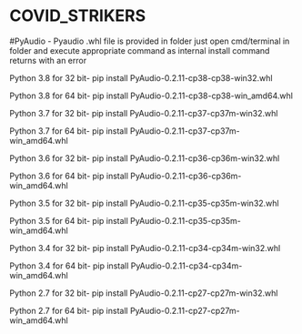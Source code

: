 # COVID_STRIKERS
#PyAudio - Pyaudio .whl file is provided in folder just open cmd/terminal in folder and execute appropriate command as internal install command returns with an error

Python 3.8 for 32 bit- pip install PyAudio-0.2.11-cp38-cp38-win32.whl

Python 3.8 for 64 bit- pip install PyAudio-0.2.11-cp38-cp38-win_amd64.whl

Python 3.7 for 32 bit- pip install PyAudio-0.2.11-cp37-cp37m-win32.whl

Python 3.7 for 64 bit- pip install PyAudio-0.2.11-cp37-cp37m-win_amd64.whl

Python 3.6 for 32 bit- pip install PyAudio-0.2.11-cp36-cp36m-win32.whl

Python 3.6 for 64 bit- pip install PyAudio-0.2.11-cp36-cp36m-win_amd64.whl

Python 3.5 for 32 bit- pip install PyAudio-0.2.11-cp35-cp35m-win32.whl

Python 3.5 for 64 bit- pip install PyAudio-0.2.11-cp35-cp35m-win_amd64.whl

Python 3.4 for 32 bit- pip install PyAudio-0.2.11-cp34-cp34m-win32.whl

Python 3.4 for 64 bit- pip install PyAudio-0.2.11-cp34-cp34m-win_amd64.whl

Python 2.7 for 32 bit- pip install PyAudio-0.2.11-cp27-cp27m-win32.whl

Python 2.7 for 64 bit- pip install PyAudio-0.2.11-cp27-cp27m-win_amd64.whl
